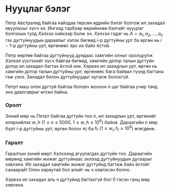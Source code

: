 Нууцлаг бэлэг
============

Петр Австралид байгаа найздаа төрсөн өдрийн бэлэг болгож ил захидал явуулахыг хүсч ээ. Ингээд тэрбээр өөрийнхөө бэлгийг нууцлаг болгохын тулд $Хэлхээ$ хийхээр болж ээ. $Хэлхээ$ гэдэг нь $A={a_1, a_2, ... , a_n}$ гэх дугтуйнуудын дараалыг хэлэх бөгөөд $i$-р дугтуйны урт ба өргөн нь $i-1$-р дугтуйны урт, өргөнөөс эрс их байх ёстой.

Петр өөртөө байгаа дугтуйнууд дундаас хамгийн олныг оролцуулж $Хэлхээ$ үүсгэхийг хүсч байгаа бөгөөд, хамгийн дотор талын дугтуйн дотор ил захидал багтах ёстой юм. Хэрвээ ил захидлын урт, өргөн нь хамгийн дотор талын дугтуйны урт, өргөнөөс бага байвал түүнд багтана гэж үзнэ. Захидал болон дугтуйнуудыг нугалж болохгүй.

Петрт маш олон дугтуй байгаа боловч жоохон л цаг байгаа учир танд энэ даалгаврыг өгсөн байна.

### Оролт
Эхний мөр нь Петрт байгаа дугтуйн тоо $n$, ил захидлын урт, өргөнийг илэрхийлэх $w, h$ ($1 ≤ n ≤ 5000$, $1 ≤ w,h ≤ 10^6$) байна. Дараагийн $n$ мөр бүрт $i$-р дугтуйны урт, өргөн болох $w_i$ ба $h_i$ ($1 ≤ w_i, h_i ≤ 10^6$) өгөгдөнө.

### Гаралт
Гаралтын эхний мөрт $Хэлхээ$нд агуулагдах дугтуйн тоо. Дараагийн мөрөнд хамгийн жижиг дугтуйнаас эхлээд дугтуйнуудын дугаарыг хэвлэнэ. Ил захидал хамгийн жижиг дугтуйнд багтаж байх ёстойг санаарай! Олон хариутай бол алийг нь ч хэвлэсэн болно.

Хэрвээ ил захидал аль ч дугтуйнд багтахгүй бол $0$ гэсэн ганц мөр хэвлэнэ.
